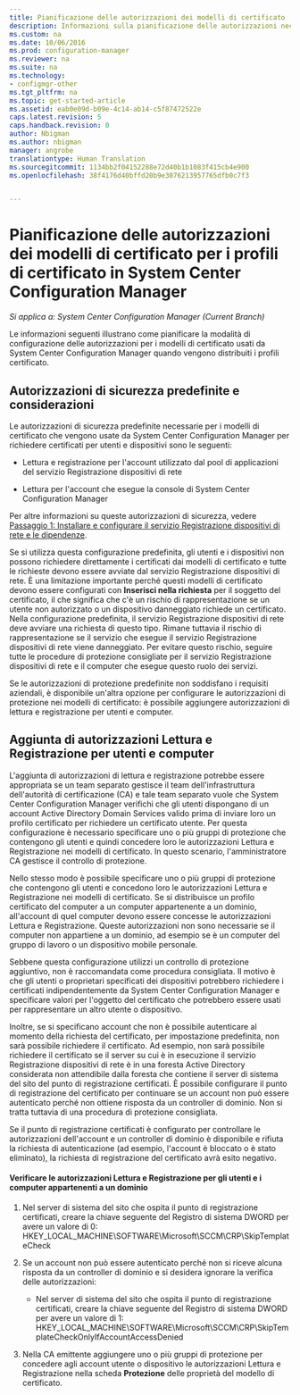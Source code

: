 ```yaml
---
title: Pianificazione delle autorizzazioni dei modelli di certificato | System Center Configuration Manager
description: Informazioni sulla pianificazione delle autorizzazioni necessarie per configurare i modelli di certificato usati da System Center Configuration Manager.
ms.custom: na
ms.date: 10/06/2016
ms.prod: configuration-manager
ms.reviewer: na
ms.suite: na
ms.technology:
- configmgr-other
ms.tgt_pltfrm: na
ms.topic: get-started-article
ms.assetid: eab0e09d-b09e-4c14-ab14-c5f87472522e
caps.latest.revision: 5
caps.handback.revision: 0
author: Nbigman
ms.author: nbigman
manager: angrobe
translationtype: Human Translation
ms.sourcegitcommit: 1134bb2f04152288e72d40b1b1083f415cb4e900
ms.openlocfilehash: 38f4176d40bffd20b9e3076213957765dfb0c7f3


---
```

# <a name="planning-for-certificate-template-permissions-for-certificate-profiles-in-system-center-configuration-manager"></a>Pianificazione delle autorizzazioni dei modelli di certificato per i profili di certificato in System Center Configuration Manager

*Si applica a: System Center Configuration Manager (Current Branch)*


Le informazioni seguenti illustrano come pianificare la modalità di configurazione delle autorizzazioni per i modelli di certificato usati da System Center Configuration Manager quando vengono distribuiti i profili certificato.  

## <a name="default-security-permissions-and-considerations"></a>Autorizzazioni di sicurezza predefinite e considerazioni  
 Le autorizzazioni di sicurezza predefinite necessarie per i modelli di certificato che vengono usate da System Center Configuration Manager per richiedere certificati per utenti e dispositivi sono le seguenti:  

-   Lettura e registrazione per l'account utilizzato dal pool di applicazioni del servizio Registrazione dispositivi di rete  

-   Lettura per l'account che esegue la console di System Center Configuration Manager  

 Per altre informazioni su queste autorizzazioni di sicurezza, vedere [Passaggio 1: Installare e configurare il servizio Registrazione dispositivi di rete e le dipendenze](../deploy-use/certificate-infrastructure.md#BKMK_Step1).  

 Se si utilizza questa configurazione predefinita, gli utenti e i dispositivi non possono richiedere direttamente i certificati dai modelli di certificato e tutte le richieste devono essere avviate dal servizio Registrazione dispositivi di rete. È una limitazione importante perché questi modelli di certificato devono essere configurati con **Inserisci nella richiesta** per il soggetto del certificato, il che significa che c'è un rischio di rappresentazione se un utente non autorizzato o un dispositivo danneggiato richiede un certificato. Nella configurazione predefinita, il servizio Registrazione dispositivi di rete deve avviare una richiesta di questo tipo. Rimane tuttavia il rischio di rappresentazione se il servizio che esegue il servizio Registrazione dispositivi di rete viene danneggiato. Per evitare questo rischio, seguire tutte le procedure di protezione consigliate per il servizio Registrazione dispositivi di rete e il computer che esegue questo ruolo dei servizi.  

 Se le autorizzazioni di protezione predefinite non soddisfano i requisiti aziendali, è disponibile un'altra opzione per configurare le autorizzazioni di protezione nei modelli di certificato: è possibile aggiungere autorizzazioni di lettura e registrazione per utenti e computer.  

## <a name="adding-read-and-enroll-permissions-for-users-and-computers"></a>Aggiunta di autorizzazioni Lettura e Registrazione per utenti e computer  
 L'aggiunta di autorizzazioni di lettura e registrazione potrebbe essere appropriata se un team separato gestisce il team dell'infrastruttura dell'autorità di certificazione (CA) e tale team separato vuole che System Center Configuration Manager verifichi che gli utenti dispongano di un account Active Directory Domain Services valido prima di inviare loro un profilo certificato per richiedere un certificato utente. Per questa configurazione è necessario specificare uno o più gruppi di protezione che contengono gli utenti e quindi concedere loro le autorizzazioni Lettura e Registrazione nei modelli di certificato. In questo scenario, l'amministratore CA gestisce il controllo di protezione.  

 Nello stesso modo è possibile specificare uno o più gruppi di protezione che contengono gli utenti e concedono loro le autorizzazioni Lettura e Registrazione nei modelli di certificato. Se si distribuisce un profilo certificato del computer a un computer appartenente a un dominio, all'account di quel computer devono essere concesse le autorizzazioni Lettura e Registrazione. Queste autorizzazioni non sono necessarie se il computer non appartiene a un dominio, ad esempio se è un computer del gruppo di lavoro o un dispositivo mobile personale.  

 Sebbene questa configurazione utilizzi un controllo di protezione aggiuntivo, non è raccomandata come procedura consigliata. Il motivo è che gli utenti o proprietari specificati dei dispositivi potrebbero richiedere i certificati indipendentemente da System Center Configuration Manager e specificare valori per l'oggetto del certificato che potrebbero essere usati per rappresentare un altro utente o dispositivo.  

 Inoltre, se si specificano account che non è possibile autenticare al momento della richiesta del certificato, per impostazione predefinita, non sarà possibile richiedere il certificato. Ad esempio, non sarà possibile richiedere il certificato se il server su cui è in esecuzione il servizio Registrazione dispositivi di rete è in una foresta Active Directory considerata non attendibile dalla foresta che contiene il server di sistema del sito del punto di registrazione certificati. È possibile configurare il punto di registrazione del certificato per continuare se un account non può essere autenticato perché non ottiene risposta da un controller di dominio. Non si tratta tuttavia di una procedura di protezione consigliata.  

 Se il punto di registrazione certificati è configurato per controllare le autorizzazioni dell'account e un controller di dominio è disponibile e rifiuta la richiesta di autenticazione (ad esempio, l'account è bloccato o è stato eliminato), la richiesta di registrazione del certificato avrà esito negativo.  

#### <a name="to-check-for-read-and-enroll-permissions-for-users-and-domain-member-computers"></a>Verificare le autorizzazioni Lettura e Registrazione per gli utenti e i computer appartenenti a un dominio  

1.  Nel server di sistema del sito che ospita il punto di registrazione certificati, creare la chiave seguente del Registro di sistema DWORD per avere un valore di 0: HKEY_LOCAL_MACHINE\SOFTWARE\Microsoft\SCCM\CRP\SkipTemplateCheck  

2.  Se un account non può essere autenticato perché non si riceve alcuna risposta da un controller di dominio e si desidera ignorare la verifica delle autorizzazioni:  

    -   Nel server di sistema del sito che ospita il punto di registrazione certificati, creare la chiave seguente del Registro di sistema DWORD per avere un valore di 1: HKEY_LOCAL_MACHINE\SOFTWARE\Microsoft\SCCM\CRP\SkipTemplateCheckOnlyIfAccountAccessDenied  

3.  Nella CA emittente aggiungere uno o più gruppi di protezione per concedere agli account utente o dispositivo le autorizzazioni Lettura e Registrazione nella scheda **Protezione** delle proprietà del modello di certificato.  



<!--HONumber=Nov16_HO1-->


